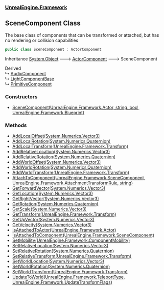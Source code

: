 ### [UnrealEngine.Framework](./UnrealEngine-Framework.md 'UnrealEngine.Framework')
## SceneComponent Class
The base class of components that can be transformed or attached, but has no rendering or collision capabilities  
```csharp
public class SceneComponent : ActorComponent
```
Inheritance [System.Object](https://docs.microsoft.com/en-us/dotnet/api/System.Object 'System.Object') &#129106; [ActorComponent](./UnrealEngine-Framework-ActorComponent.md 'UnrealEngine.Framework.ActorComponent') &#129106; SceneComponent  

Derived  
&#8627; [AudioComponent](./UnrealEngine-Framework-AudioComponent.md 'UnrealEngine.Framework.AudioComponent')  
&#8627; [LightComponentBase](./UnrealEngine-Framework-LightComponentBase.md 'UnrealEngine.Framework.LightComponentBase')  
&#8627; [PrimitiveComponent](./UnrealEngine-Framework-PrimitiveComponent.md 'UnrealEngine.Framework.PrimitiveComponent')  
### Constructors
- [SceneComponent(UnrealEngine.Framework.Actor, string, bool, UnrealEngine.Framework.Blueprint)](./UnrealEngine-Framework-SceneComponent-SceneComponent(UnrealEngine-Framework-Actor_string_bool_UnrealEngine-Framework-Blueprint).md 'UnrealEngine.Framework.SceneComponent.SceneComponent(UnrealEngine.Framework.Actor, string, bool, UnrealEngine.Framework.Blueprint)')
### Methods
- [AddLocalOffset(System.Numerics.Vector3)](./UnrealEngine-Framework-SceneComponent-AddLocalOffset(System-Numerics-Vector3).md 'UnrealEngine.Framework.SceneComponent.AddLocalOffset(System.Numerics.Vector3)')
- [AddLocalRotation(System.Numerics.Quaternion)](./UnrealEngine-Framework-SceneComponent-AddLocalRotation(System-Numerics-Quaternion).md 'UnrealEngine.Framework.SceneComponent.AddLocalRotation(System.Numerics.Quaternion)')
- [AddLocalTransform(UnrealEngine.Framework.Transform)](./UnrealEngine-Framework-SceneComponent-AddLocalTransform(UnrealEngine-Framework-Transform).md 'UnrealEngine.Framework.SceneComponent.AddLocalTransform(UnrealEngine.Framework.Transform)')
- [AddRelativeLocation(System.Numerics.Vector3)](./UnrealEngine-Framework-SceneComponent-AddRelativeLocation(System-Numerics-Vector3).md 'UnrealEngine.Framework.SceneComponent.AddRelativeLocation(System.Numerics.Vector3)')
- [AddRelativeRotation(System.Numerics.Quaternion)](./UnrealEngine-Framework-SceneComponent-AddRelativeRotation(System-Numerics-Quaternion).md 'UnrealEngine.Framework.SceneComponent.AddRelativeRotation(System.Numerics.Quaternion)')
- [AddWorldOffset(System.Numerics.Vector3)](./UnrealEngine-Framework-SceneComponent-AddWorldOffset(System-Numerics-Vector3).md 'UnrealEngine.Framework.SceneComponent.AddWorldOffset(System.Numerics.Vector3)')
- [AddWorldRotation(System.Numerics.Quaternion)](./UnrealEngine-Framework-SceneComponent-AddWorldRotation(System-Numerics-Quaternion).md 'UnrealEngine.Framework.SceneComponent.AddWorldRotation(System.Numerics.Quaternion)')
- [AddWorldTransform(UnrealEngine.Framework.Transform)](./UnrealEngine-Framework-SceneComponent-AddWorldTransform(UnrealEngine-Framework-Transform).md 'UnrealEngine.Framework.SceneComponent.AddWorldTransform(UnrealEngine.Framework.Transform)')
- [AttachToComponent(UnrealEngine.Framework.SceneComponent, UnrealEngine.Framework.AttachmentTransformRule, string)](./UnrealEngine-Framework-SceneComponent-AttachToComponent(UnrealEngine-Framework-SceneComponent_UnrealEngine-Framework-AttachmentTransformRule_string).md 'UnrealEngine.Framework.SceneComponent.AttachToComponent(UnrealEngine.Framework.SceneComponent, UnrealEngine.Framework.AttachmentTransformRule, string)')
- [GetForwardVector(System.Numerics.Vector3)](./UnrealEngine-Framework-SceneComponent-GetForwardVector(System-Numerics-Vector3).md 'UnrealEngine.Framework.SceneComponent.GetForwardVector(System.Numerics.Vector3)')
- [GetLocation(System.Numerics.Vector3)](./UnrealEngine-Framework-SceneComponent-GetLocation(System-Numerics-Vector3).md 'UnrealEngine.Framework.SceneComponent.GetLocation(System.Numerics.Vector3)')
- [GetRightVector(System.Numerics.Vector3)](./UnrealEngine-Framework-SceneComponent-GetRightVector(System-Numerics-Vector3).md 'UnrealEngine.Framework.SceneComponent.GetRightVector(System.Numerics.Vector3)')
- [GetRotation(System.Numerics.Quaternion)](./UnrealEngine-Framework-SceneComponent-GetRotation(System-Numerics-Quaternion).md 'UnrealEngine.Framework.SceneComponent.GetRotation(System.Numerics.Quaternion)')
- [GetScale(System.Numerics.Vector3)](./UnrealEngine-Framework-SceneComponent-GetScale(System-Numerics-Vector3).md 'UnrealEngine.Framework.SceneComponent.GetScale(System.Numerics.Vector3)')
- [GetTransform(UnrealEngine.Framework.Transform)](./UnrealEngine-Framework-SceneComponent-GetTransform(UnrealEngine-Framework-Transform).md 'UnrealEngine.Framework.SceneComponent.GetTransform(UnrealEngine.Framework.Transform)')
- [GetUpVector(System.Numerics.Vector3)](./UnrealEngine-Framework-SceneComponent-GetUpVector(System-Numerics-Vector3).md 'UnrealEngine.Framework.SceneComponent.GetUpVector(System.Numerics.Vector3)')
- [GetVelocity(System.Numerics.Vector3)](./UnrealEngine-Framework-SceneComponent-GetVelocity(System-Numerics-Vector3).md 'UnrealEngine.Framework.SceneComponent.GetVelocity(System.Numerics.Vector3)')
- [IsAttachedToActor(UnrealEngine.Framework.Actor)](./UnrealEngine-Framework-SceneComponent-IsAttachedToActor(UnrealEngine-Framework-Actor).md 'UnrealEngine.Framework.SceneComponent.IsAttachedToActor(UnrealEngine.Framework.Actor)')
- [IsAttachedToComponent(UnrealEngine.Framework.SceneComponent)](./UnrealEngine-Framework-SceneComponent-IsAttachedToComponent(UnrealEngine-Framework-SceneComponent).md 'UnrealEngine.Framework.SceneComponent.IsAttachedToComponent(UnrealEngine.Framework.SceneComponent)')
- [SetMobility(UnrealEngine.Framework.ComponentMobility)](./UnrealEngine-Framework-SceneComponent-SetMobility(UnrealEngine-Framework-ComponentMobility).md 'UnrealEngine.Framework.SceneComponent.SetMobility(UnrealEngine.Framework.ComponentMobility)')
- [SetRelativeLocation(System.Numerics.Vector3)](./UnrealEngine-Framework-SceneComponent-SetRelativeLocation(System-Numerics-Vector3).md 'UnrealEngine.Framework.SceneComponent.SetRelativeLocation(System.Numerics.Vector3)')
- [SetRelativeRotation(System.Numerics.Quaternion)](./UnrealEngine-Framework-SceneComponent-SetRelativeRotation(System-Numerics-Quaternion).md 'UnrealEngine.Framework.SceneComponent.SetRelativeRotation(System.Numerics.Quaternion)')
- [SetRelativeTransform(UnrealEngine.Framework.Transform)](./UnrealEngine-Framework-SceneComponent-SetRelativeTransform(UnrealEngine-Framework-Transform).md 'UnrealEngine.Framework.SceneComponent.SetRelativeTransform(UnrealEngine.Framework.Transform)')
- [SetWorldLocation(System.Numerics.Vector3)](./UnrealEngine-Framework-SceneComponent-SetWorldLocation(System-Numerics-Vector3).md 'UnrealEngine.Framework.SceneComponent.SetWorldLocation(System.Numerics.Vector3)')
- [SetWorldRotation(System.Numerics.Quaternion)](./UnrealEngine-Framework-SceneComponent-SetWorldRotation(System-Numerics-Quaternion).md 'UnrealEngine.Framework.SceneComponent.SetWorldRotation(System.Numerics.Quaternion)')
- [SetWorldTransform(UnrealEngine.Framework.Transform)](./UnrealEngine-Framework-SceneComponent-SetWorldTransform(UnrealEngine-Framework-Transform).md 'UnrealEngine.Framework.SceneComponent.SetWorldTransform(UnrealEngine.Framework.Transform)')
- [UpdateToWorld(UnrealEngine.Framework.TeleportType, UnrealEngine.Framework.UpdateTransformFlags)](./UnrealEngine-Framework-SceneComponent-UpdateToWorld(UnrealEngine-Framework-TeleportType_UnrealEngine-Framework-UpdateTransformFlags).md 'UnrealEngine.Framework.SceneComponent.UpdateToWorld(UnrealEngine.Framework.TeleportType, UnrealEngine.Framework.UpdateTransformFlags)')
